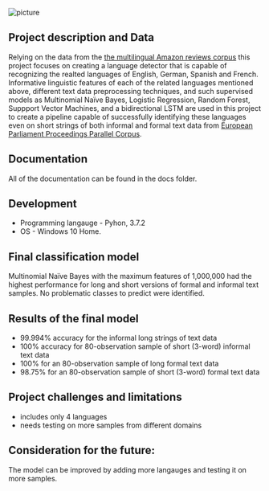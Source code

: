 ![picture](https://github.com/natacasey/Automatic_Identification_of_Related_Languages-/blob/main/_assets/lang1.png)

## Project description and Data

Relying on the data from the [the multilingual Amazon reviews corpus](https://registry.opendata.aws/amazon-reviews-ml/) this project focuses  on creating a language detector that is capable of recognizing the realted languages of English, German, Spanish and French. Informative linguistic features of each of the related languages mentioned above, different text data preprocessing techniques, and such supervised models as Multinomial Naïve Bayes, Logistic Regression, Random Forest, Suppport Vector Machines, and a bidirectional LSTM are used in this project to create a pipeline capable of successfully identifying these languages even on short strings of both informal and formal text data from [European Parliament Proceedings Parallel Corpus](https://www.statmt.org/europarl/archives.html#v6).


## Documentation

All of the documentation can be found in the docs folder.

## Development

- Programming langauge - Pyhon, 3.7.2 
- OS - Windows 10 Home.


## Final classification model

Multinomial Naïve Bayes with the maximum features of 1,000,000 had the highest performance for long and short versions of formal and informal text samples. No problematic classes to predict were identified.


## Results of the final model

- 99.994% accuracy for the informal long strings of text data
- 100% accuracy for 80-observation sample of short (3-word) informal text data
- 100% for an 80-observation sample of long formal text data
- 98.75% for an 80-observation sample of short (3-word) formal text data

## Project challenges and limitations
- includes only 4 languages
- needs testing on more samples from different domains


## Consideration for the future:
The model can be improved by adding more langauges and testing it on more samples. 
